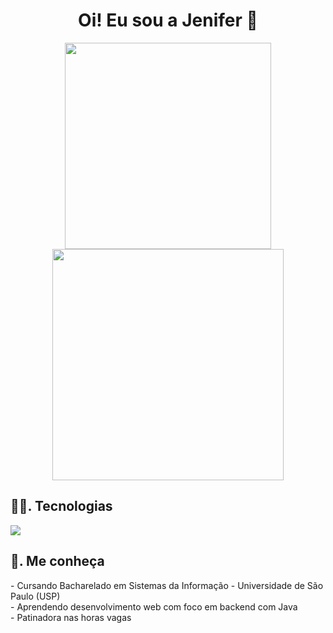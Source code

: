 <div align="center">
  <h1> Oi! Eu sou a Jenifer 👋 </h1>
<div>

<img width="330" src="https://github-readme-stats.vercel.app/api/top-langs/?username=jenifergm&layout=compact&theme=radical&count_private=true" />
<img width="370" src="https://github-readme-stats.vercel.app/api?username=jenifergm&show_icons=true&theme=radical&count_private=true" />

<h2 align="left">👩‍💻. Tecnologias</h2>
<p align="left">
    <img src="https://skillicons.dev/icons?i=java,c,html,css" />
</p>

###
<h2 align="left"> 📰. Me conheça </h2>
<p align="left">- Cursando Bacharelado em Sistemas da Informação - Universidade de São Paulo (USP)
<br>- Aprendendo desenvolvimento web com foco em backend com Java
<br>- Patinadora nas horas vagas </p>
